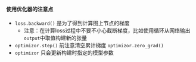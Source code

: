 #### 使用优化器的注意点

- `loss.backward()` 是为了得到计算图上节点的梯度
  - 注意：在计算loss过程中不要不小心截断梯度，比如使用循环从网络输出`output`中取值构建新的张量
- `optimizor.step()` 前注意清空累计梯度 `optimizor.zero_grad()`
- `optimizor` 只会更新构建时指定的模型参数



